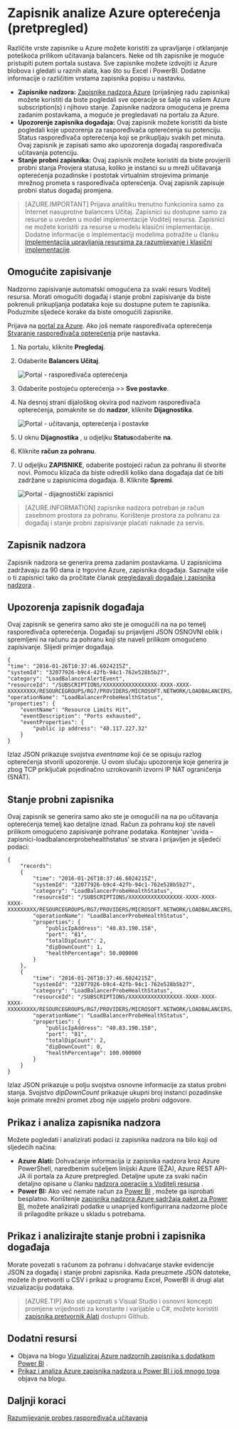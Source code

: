<properties
   pageTitle="Praćenje operacije, događaja i mjerača za opterećenja | Microsoft Azure"
   description="Saznajte kako omogućiti upozorenja događaja i isprobati za Azure opterećenja stanje status zapisivanje"
   services="load-balancer"
   documentationCenter="na"
   authors="sdwheeler"
   manager="carmonm"
   editor="tysonn"
   tags="azure-resource-manager"
/>
<tags
   ms.service="load-balancer"
   ms.devlang="na"
   ms.topic="article"
   ms.tgt_pltfrm="na"
   ms.workload="infrastructure-services"
   ms.date="10/24/2016"
   ms.author="sewhee" />

# <a name="log-analytics-for-azure-load-balancer-preview"></a>Zapisnik analize Azure opterećenja (pretpregled)

Različite vrste zapisnike u Azure možete koristiti za upravljanje i otklanjanje poteškoća prilikom učitavanja balancers. Neke od tih zapisnike je moguće pristupiti putem portala sustava. Sve zapisnike možete izdvojiti iz Azure blobova i gledati u raznih alata, kao što su Excel i PowerBI. Dodatne informacije o različitim vrstama zapisnika popisu u nastavku.

- **Zapisnike nadzora:** [Zapisnike nadzora Azure](../../articles/monitoring-and-diagnostics/insights-debugging-with-events.md) (prijašnjeg radu zapisnika) možete koristiti da biste pogledali sve operacije se šalje na vašem Azure subscription(s) i njihovo stanje. Zapisnike nadzora omogućena je prema zadanim postavkama, a moguće je pregledavati na portalu za Azure.
- **Upozorenje zapisnika događaja:** Ovaj zapisnik možete koristiti da biste pogledali koje upozorenja za raspoređivača opterećenja su potenciju. Status raspoređivača opterećenja koji se prikupljaju svakih pet minuta. Ovaj zapisnik je zapisati samo ako upozorenja događaj raspoređivača učitavanja potenciju.
- **Stanje probni zapisnika:** Ovaj zapisnik možete koristiti da biste provjerili probni stanja Provjera statusa, koliko je instanci su u mreži učitavanja opterećenja pozadinske i postotak virtualnim strojevima primanje mrežnog prometa s raspoređivača opterećenja. Ovaj zapisnik zapisuje probni status događaj promjena.

>[AZURE.IMPORTANT] Prijava analitiku trenutno funkcionira samo za Internet nasuprotne balancers Učitaj. Zapisnici su dostupne samo za resurse u uveden u model implementacije Voditelj resursa. Zapisnici ne možete koristiti za resurse u modelu klasični implementacije. Dodatne informacije o implementaciji modelima potražite u članku [Implementacija upravljanja resursima za razumijevanje i klasični implementacije](../../articles/resource-manager-deployment-model.md).

## <a name="enable-logging"></a>Omogućite zapisivanje

Nadzorno zapisivanje automatski omogućena za svaki resurs Voditelj resursa. Morati omogućiti događaj i stanje probni zapisivanje da biste pokrenuli prikupljanja podataka koje su dostupne putem te zapisnika. Poduzmite sljedeće korake da biste omogućili zapisnike.

Prijava na [portal za Azure](http://portal.azure.com). Ako još nemate raspoređivača opterećenja [Stvaranje raspoređivača opterećenja](load-balancer-get-started-internet-arm-ps.md) prije nastavka.

1. Na portalu, kliknite **Pregledaj**.
2. Odaberite **Balancers Učitaj**.

    ![Portal - raspoređivača opterećenja](./media/load-balancer-monitor-log/load-balancer-browse.png)

3. Odaberite postojeću opterećenja >> **Sve postavke**.
4. Na desnoj strani dijaloškog okvira pod nazivom raspoređivača opterećenja, pomaknite se do **nadzor**, kliknite **Dijagnostika**.

    ![Portal - učitavanja, opterećenja i postavke](./media/load-balancer-monitor-log/load-balancer-settings.png)

5. U oknu **Dijagnostika** , u odjeljku **Status**odaberite **na**.
6. Kliknite **račun za pohranu**.
7. U odjeljku **ZAPISNIKE**, odaberite postojeći račun za pohranu ili stvorite novi. Pomoću klizača da biste odredili koliko dana događaja dat će biti zadržane u zapisnicima događaja. 8. Kliknite **Spremi**.

    ![Portal - dijagnostički zapisnici](./media/load-balancer-monitor-log/load-balancer-diagnostics.png)

>[AZURE.INFORMATION] zapisnike nadzora potreban je račun zasebnom prostora za pohranu. Korištenje prostora za pohranu za događaj i stanje probni zapisivanje plaćati naknade za servis.

## <a name="audit-log"></a>Zapisnik nadzora

Zapisnik nadzora se generira prema zadanim postavkama. U zapisnicima zadržavaju za 90 dana iz trgovine Azure, zapisnika događaja. Saznajte više o ti zapisnici tako da pročitate članak [pregledavali događaje i zapisnika nadzora](../../articles/monitoring-and-diagnostics/insights-debugging-with-events.md) .

## <a name="alert-event-log"></a>Upozorenja zapisnik događaja

Ovaj zapisnik se generira samo ako ste je omogućili na na po temelj raspoređivača opterećenja. Događaji su prijavljeni JSON OSNOVNI oblik i spremljeni na računu za pohranu koji ste naveli prilikom omogućeno zapisivanje. Slijedi primjer događaja.

    {
    "time": "2016-01-26T10:37:46.6024215Z",
    "systemId": "32077926-b9c4-42fb-94c1-762e528b5b27",
    "category": "LoadBalancerAlertEvent",
    "resourceId": "/SUBSCRIPTIONS/XXXXXXXXXXXXXXXXX-XXXX-XXXX-XXXXXXXXX/RESOURCEGROUPS/RG7/PROVIDERS/MICROSOFT.NETWORK/LOADBALANCERS/WWEBLB",
    "operationName": "LoadBalancerProbeHealthStatus",
    "properties": {
        "eventName": "Resource Limits Hit",
        "eventDescription": "Ports exhausted",
        "eventProperties": {
            "public ip address": "40.117.227.32"
        }
    }

Izlaz JSON prikazuje svojstva *eventname* koji će se opisuju razlog opterećenja stvorili upozorenje. U ovom slučaju upozorenje koje generira je zbog TCP priključak pojedinačno uzrokovanih izvorni IP NAT ograničenja (SNAT).

## <a name="health-probe-log"></a>Stanje probni zapisnika

Ovaj zapisnik se generira samo ako ste je omogućili na na po učitavanja opterećenja temelj kao detaljne iznad. Račun za pohranu koji ste naveli prilikom omogućeno zapisivanje pohrane podataka. Kontejner 'uvida – zapisnici-loadbalancerprobehealthstatus' se stvara i prijavljen je sljedeći podaci:

    {
        "records":
        {
            "time": "2016-01-26T10:37:46.6024215Z",
            "systemId": "32077926-b9c4-42fb-94c1-762e528b5b27",
            "category": "LoadBalancerProbeHealthStatus",
            "resourceId": "/SUBSCRIPTIONS/XXXXXXXXXXXXXXXXX-XXXX-XXXX-XXXX-XXXXXXXXX/RESOURCEGROUPS/RG7/PROVIDERS/MICROSOFT.NETWORK/LOADBALANCERS/WWEBLB",
            "operationName": "LoadBalancerProbeHealthStatus",
            "properties": {
                "publicIpAddress": "40.83.190.158",
                "port": "81",
                "totalDipCount": 2,
                "dipDownCount": 1,
                "healthPercentage": 50.000000
            }
        },
        {
            "time": "2016-01-26T10:37:46.6024215Z",
            "systemId": "32077926-b9c4-42fb-94c1-762e528b5b27",
            "category": "LoadBalancerProbeHealthStatus",
            "resourceId": "/SUBSCRIPTIONS/XXXXXXXXXXXXXXXXX-XXXX-XXXX-XXXX-XXXXXXXXX/RESOURCEGROUPS/RG7/PROVIDERS/MICROSOFT.NETWORK/LOADBALANCERS/WWEBLB",
            "operationName": "LoadBalancerProbeHealthStatus",
            "properties": {
                "publicIpAddress": "40.83.190.158",
                "port": "81",
                "totalDipCount": 2,
                "dipDownCount": 0,
                "healthPercentage": 100.000000
            }
        }
    }

Izlaz JSON prikazuje u polju svojstva osnovne informacije za status probni stanja. Svojstvo *dipDownCount* prikazuje ukupni broj instanci pozadinske koje primate mrežni promet zbog nije uspjelo probni odgovore.

## <a name="view-and-analyze-the-audit-log"></a>Prikaz i analiza zapisnika nadzora

Možete pogledati i analizirati podaci iz zapisnika nadzora na bilo koji od sljedećih načina:

- **Azure Alati:** Dohvaćanje informacija iz zapisnika nadzora kroz Azure PowerShell, naredbenim sučeljem linijski Azure (EŽA), Azure REST API-JA ili portala za Azure pretpregled. Detaljne upute za svaki način detaljno opisane u članku [nadzora operacije s Voditelj resursa](../../articles/resource-group-audit.md) .
- **Power BI:** Ako već nemate račun za [Power BI](https://powerbi.microsoft.com/pricing) , možete ga isprobati besplatno. Korištenje [zapisnika nadzora Azure sadržaja paket za Power BI](https://powerbi.microsoft.com/documentation/powerbi-content-pack-azure-audit-logs), možete analizirati podatke u unaprijed konfigurirana nadzorne ploče ili prilagodite prikaze u skladu s potrebama.

## <a name="view-and-analyze-the-health-probe-and-event-log"></a>Prikaz i analizirajte stanje probni i zapisnika događaja

Morate povezati s računom za pohranu i dohvaćanje stavke evidencije JSON za događaj i stanje probni zapisnika. Kada preuzmete JSON datoteke, možete ih pretvoriti u CSV i prikaz u programu Excel, PowerBI ili drugi alat vizualizaciju podataka.

>[AZURE.TIP] Ako ste upoznati s Visual Studio i osnovni koncepti promjene vrijednosti za konstante i varijable u C#, možete koristiti [zapisnika pretvornik Alati](https://github.com/Azure-Samples/networking-dotnet-log-converter) dostupni Github.

## <a name="additional-resources"></a>Dodatni resursi

- Objava na blogu [Vizualiziraj Azure nadzornih zapisnika s dodatkom Power BI](http://blogs.msdn.com/b/powerbi/archive/2015/09/30/monitor-azure-audit-logs-with-power-bi.aspx) .
- [Prikaz i analiza Azure zapisnika nadzora u Power BI i još mnogo toga](https://azure.microsoft.com/blog/analyze-azure-audit-logs-in-powerbi-more/) objava na blogu.

## <a name="next-steps"></a>Daljnji koraci

[Razumijevanje probes raspoređivača učitavanja](load-balancer-custom-probe-overview.md)
